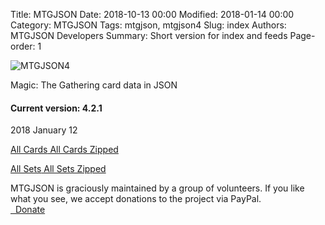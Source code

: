 Title: MTGJSON
Date: 2018-10-13 00:00
Modified: 2018-01-14 00:00
Category: MTGJSON
Tags: mtgjson, mtgjson4
Slug: index
Authors: MTGJSON Developers
Summary: Short version for index and feeds
Page-order: 1

<span id="logo">![MTGJSON4](img/logo.svg)</span>

<div class="splash"><p>Magic: The Gathering card data in JSON
<p><h4>Current version: 4.2.1</h4>
2018 January 12
<div class="downloads">
  <p>
    <a href="json/AllCards.json"><i class="fa fa-file-text-o" aria-hidden="true"></i> All Cards</a><a href="json/AllCards.json.zip"><i class="fa fa-file-archive-o" aria-hidden="true"></i> All Cards Zipped</a><br>
  <p>
    <a href="json/AllSets.json"><i class="fa fa-file-text-o" aria-hidden="true"></i> All Sets</a><a href="json/AllSets.json.zip"><i class="fa fa-file-archive-o" aria-hidden="true"></i> All Sets Zipped</a><br>
  </div>
</div>

<div class="attention">
MTGJSON is graciously maintained by a group of volunteers. If you like what you see, we accept donations to the project via PayPal.
<br><a href="https://www.paypal.me/Zachhalpern" target="_blank"><i class="fa fa-paypal" aria-hidden="true"></i>&nbsp;&nbsp;Donate</a>
</div>
